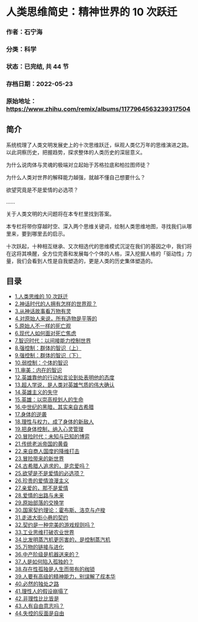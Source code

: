 # 人类思维简史：精神世界的 10 次跃迁

### 作者：石宁海

### 分类：科学

### 状态：已完结, 共 44 节

### 存档日期：2022-05-23

### 原始地址：https://www.zhihu.com/remix/albums/1177964563239317504


## 简介
系统梳理了人类文明发展史上的十次思维跃迁，纵观人类亿万年的思维演进之路。以此洞察历史，把握趋势，探求整体的人类历史的深层意义。


为什么说肉体与灵魂的极端对立起始于苏格拉底和柏拉图师徒？  

为什么人类对世界的解释能力越强，就越不懂自己想要什么？  

欲望究竟是不是爱情的必选项？  

......


关于人类文明的大问题将在本专栏里找到答案。


本专栏将带你穿越时空、深入两个思维关键词，绘制人类思维地图，寻找我们从哪里来，要到哪里去的启示。


十次跃起，十种相互继承、又次相选代的思维模式沉淀在我们的基因之中，我们将在这将其唤醒，全方位完善和发展每个个体的人格，深入挖掘人格的「驱动性」力量，我们会看到人性是自我塑造的，更是人类的历史集体塑造的。




## 目录
- [1.人类思维的 10 次跃迁](1.人类思维的%2010%20次跃迁.md)
- [2.神话时代的人拥有怎样的世界观？](2.神话时代的人拥有怎样的世界观？.md)
- [3.从神话故事看万物有灵](3.从神话故事看万物有灵.md)
- [4.对原始人来说，所有造物是平等的](4.对原始人来说，所有造物是平等的.md)
- [5.原始人不一样的死亡观](5.原始人不一样的死亡观.md)
- [6.现代人如何面对死亡焦虑](6.现代人如何面对死亡焦虑.md)
- [7.智识时代：以间接能力控制世界](7.智识时代：以间接能力控制世界.md)
- [8.强控制：群体的智识（上）](8.强控制：群体的智识（上）.md)
- [9.强控制：群体的智识（下）](9.强控制：群体的智识（下）.md)
- [10.弱控制：个体的智识](10.弱控制：个体的智识.md)
- [11.审美：内在的智识](11.审美：内在的智识.md)
- [12.英雄靠他的行动和言论到处表明他的态度](12.英雄靠他的行动和言论到处表明他的态度.md)
- [13.超人学说，是人类对英雄气质的伟大确认](13.超人学说，是人类对英雄气质的伟大确认.md)
- [14.英雄主义的失守](14.英雄主义的失守.md)
- [15.英雄：以崇高规划人的生命](15.英雄：以崇高规划人的生命.md)
- [16.中世纪的黑暗，其实来自古希腊](16.中世纪的黑暗，其实来自古希腊.md)
- [17.身体的逆袭](17.身体的逆袭.md)
- [18.理性与权力，成了身体的新敌人](18.理性与权力，成了身体的新敌人.md)
- [19.把身体控制，纳入心灵管理](19.把身体控制，纳入心灵管理.md)
- [20.冒险时代：未知与已知的博弈](20.冒险时代：未知与已知的博弈.md)
- [21.传统老派帝国的黄昏](21.传统老派帝国的黄昏.md)
- [22.来自商人国度的降维打击](22.来自商人国度的降维打击.md)
- [23.冒险带来的新世界](23.冒险带来的新世界.md)
- [24.古希腊人追求的，是恋爱吗？](24.古希腊人追求的，是恋爱吗？.md)
- [25.欲望是不是爱情的必选项？](25.欲望是不是爱情的必选项？.md)
- [26.珍贵的爱情浪漫主义](26.珍贵的爱情浪漫主义.md)
- [27.亲爱的，那不是爱情](27.亲爱的，那不是爱情.md)
- [28.爱情的出路与未来](28.爱情的出路与未来.md)
- [29.原始部落的交换学](29.原始部落的交换学.md)
- [30.国家契约理论：霍布斯、洛克与卢梭](30.国家契约理论：霍布斯、洛克与卢梭.md)
- [31.走进大街小巷的契约](31.走进大街小巷的契约.md)
- [32.契约是一种完美的游戏规则吗？](32.契约是一种完美的游戏规则吗？.md)
- [33.工业思维打破农业世界](33.工业思维打破农业世界.md)
- [34.比发明蒸汽机更厉害的，是控制蒸汽机](34.比发明蒸汽机更厉害的，是控制蒸汽机.md)
- [35.万物的链接与进化](35.万物的链接与进化.md)
- [36.中产阶级是机器送来的？](36.中产阶级是机器送来的？.md)
- [37.人是如何陷入孤独的？](37.人是如何陷入孤独的？.md)
- [38.存在性孤独是人生而带有的枷锁](38.存在性孤独是人生而带有的枷锁.md)
- [39.人要有高级的精神能力，别误解了叔本华](39.人要有高级的精神能力，别误解了叔本华.md)
- [40.必然的独处之路](40.必然的独处之路.md)
- [41.理性人的假设崩塌了](41.理性人的假设崩塌了.md)
- [42.非理性比比皆是](42.非理性比比皆是.md)
- [43.人有自由意志吗？](43.人有自由意志吗？.md)
- [44.失控的反面是自由](44.失控的反面是自由.md)